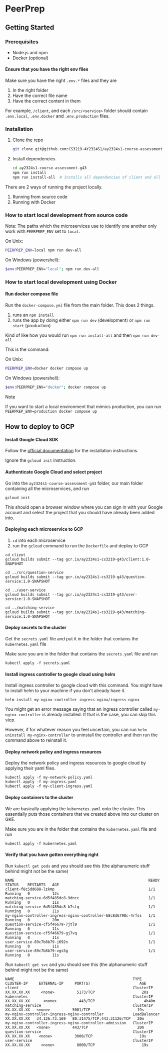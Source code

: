 # PeerPrep

## Getting Started

### Prerequisites
- Node.js and npm
- Docker (optional)

#### Ensure that you have the right env files

Make sure you have the right `.env.*` files and they are

1. In the right folder
2. Have the correct file name
3. Have the correct content in them

For example, `/client`, and each `/src/<service>` folder should contain `.env.local`, `.env.docker` and `.env.production` files.

### Installation

1. Clone the repo
   ```sh
   git clone git@github.com:CS3219-AY2324S1/ay2324s1-course-assessment-g43.git
   ```

2. Install dependencies
   ```sh
   cd ay2324s1-course-assessment-g43
   npm run install
   npm run install-all  # Installs all dependencies of client and all microservices
   ```

There are 2 ways of running the project locally.
1. Running from source code
2. Running with Docker
  
### How to start local development from source code

Note: The paths which the microservices use to identify one another only work with `PEERPREP_ENV` set to `local`.

On Unix:
```sh
PEERPREP_ENV=local npm run dev-all
```

On Windows (powershell):
```sh
$env:PEERPREP_ENV="local"; npm run dev-all
```

### How to start local development using Docker

#### Run docker compose file

Run the `docker-compose.yml` file from the main folder. This does 2 things.

1. runs an `npm install`
2. runs the app by doing either `npm run dev` (development) or `npm run start` (production)

Kind of like how you would run `npm run install-all` and then `npm run dev-all`

This is the command:

On Unix:
```sh
PEERPREP_ENV=docker docker compose up
```

On Windows (powershell):
```sh
$env:PEERPREP_ENV="docker"; docker compose up
```

> [!NOTE]  
> If you want to start a local environment that mimics production, you can run
> `PEERPREP_ENV=production docker compose up`

## How to deploy to GCP

#### Install Google Cloud SDK

Follow the [official documentation](https://cloud.google.com/sdk/docs/install) for the installation instructions.

Ignore the `gcloud init` instruction.

#### Authenticate Google Cloud and select project

Go into the `ay2324s1-course-assessment-g43` folder, our main folder containing all the microservices, and run

```
gcloud init
```

This should open a browser window where you can sign in with your Google account and select the project that you should have already been added into.

#### Deploying each microservice to GCP

1. `cd` into each microservice
2. run the `gcloud` command to run the `Dockerfile` and deploy to GCP

```
cd client
gcloud builds submit --tag gcr.io/ay2324s1-cs3219-g43/client:1.0-SNAPSHOT

cd ../src/question-service
gcloud builds submit --tag gcr.io/ay2324s1-cs3219-g43/question-service:1.0-SNAPSHOT

cd ../user-service
gcloud builds submit --tag gcr.io/ay2324s1-cs3219-g43/user-service:1.0-SNAPSHOT

cd ../matching-service
gcloud builds submit --tag gcr.io/ay2324s1-cs3219-g43/matching-service:1.0-SNAPSHOT
```

#### Deploy secrets to the cluster

Get the `secrets.yaml` file and put it in the folder that contains the `kubernetes.yaml` file

Make sure you are in the folder that contains the `secrets.yaml` file and run

```
kubectl apply -f secrets.yaml
```

#### Install ingress controller to google cloud using helm

Install ingress controller to google cloud with this command. You might have to install helm to your machine if you don't already have it.

```
helm install my-nginx-controller ingress-nginx/ingress-nginx
```

You might get an error message saying that an ingress controller called `my-nginx-controller` is already installed. If that is the case, you can skip this step.

However, if for whatever reason you feel uncertain, you can run `helm uninstall my-nginx-controller` to uninstall the controller and then run the command above to reinstall it.

#### Deploy network policy and ingress resources

Deploy the network policy and ingress resources to google cloud by applying their yaml files.

```
kubectl apply -f my-network-policy.yaml
kubectl apply -f my-ingress.yaml
kubectl apply -f my-client-ingress.yaml
```

#### Deploy containers to the cluster

We are basically applying the `kubernetes.yaml` onto the cluster. This essentially puts those containers that we created above into our cluster on GKE.

Make sure you are in the folder that contains the `kubernetes.yaml` file and run

```
kubectl apply -f kubernetes.yaml
```

#### Verify that you have gotten everything right

Run `kubectl get pods` and you should see this (the alphanumeric stuff behind might not be the same)

```
NAME                                                            READY   STATUS    RESTARTS   AGE
client-f8c5dd688-lzkmp                                          1/1     Running   0          12s
matching-service-6d5f485dc8-9dncc                               1/1     Running   0          11s
matching-service-6d5f485dc8-b7stq                               1/1     Running   0          11s
my-nginx-controller-ingress-nginx-controller-68c8d6798c-4rfss   1/1     Running   0          20m
question-service-cf5f46679-7jtl9                                1/1     Running   0          11s
question-service-cf5f46679-gj7vq                                1/1     Running   0          11s
user-service-89c7b8b79-j692n                                    1/1     Running   0          11s
user-service-89c7b8b79-vgs5g                                    1/1     Running   0          11s
```

Run `kubectl get svc` and you should see this (the alphanumeric stuff behind might not be the same)

```
NAME                                                     TYPE           CLUSTER-IP     EXTERNAL-IP     PORT(S)                      AGE
client                                                   ClusterIP      XX.XX.XX.XX     <none>          5173/TCP                     20s
kubernetes                                               ClusterIP      XX.XX.XX.XX      <none>          443/TCP                      4h40m
matching-service                                         ClusterIP      XX.XX.XX.XX   <none>          5001/TCP                     19s
my-nginx-controller-ingress-nginx-controller             LoadBalancer   XX.XX.XX.XX   34.126.73.169   80:31475/TCP,443:31126/TCP   20m
my-nginx-controller-ingress-nginx-controller-admission   ClusterIP      XX.XX.XX.XX   <none>          443/TCP                      20m
question-service                                         ClusterIP      XX.XX.XX.XX    <none>          3000/TCP                     19s
user-service                                             ClusterIP      XX.XX.XX.XX     <none>          8000/TCP                     19s
```

